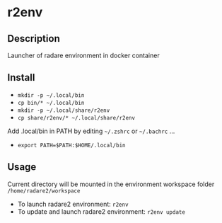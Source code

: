 # r2env
## Description
Launcher of radare environment in docker container
## Install
* `mkdir -p ~/.local/bin`
* `cp bin/* ~/.local/bin`
* `mkdir -p ~/.local/share/r2env`
* `cp share/r2env/* ~/.local/share/r2env`

Add .local/bin in PATH by editing `~/.zshrc` or `~/.bachrc` ... 
* `export PATH=$PATH:$HOME/.local/bin`

## Usage
Current directory will be mounted in the environment workspace folder `/home/radare2/workspace`
* To launch radare2 environment: `r2env`
* To update and launch radare2 environment: `r2env update`

